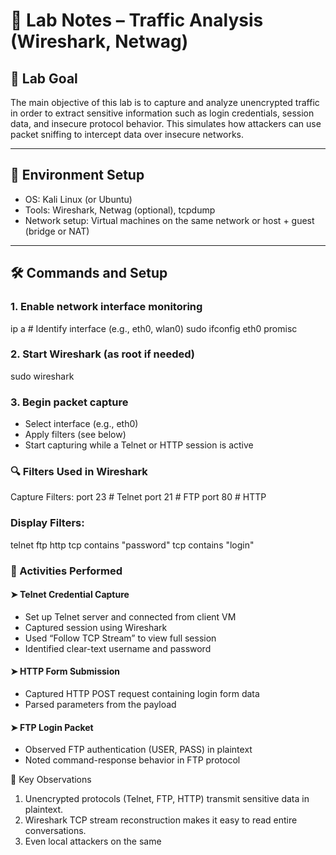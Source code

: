 # 📝 Lab Notes – Traffic Analysis (Wireshark, Netwag)

## 🎯 Lab Goal
The main objective of this lab is to capture and analyze unencrypted traffic in order to extract sensitive information such as login credentials, session data, and insecure protocol behavior. This simulates how attackers can use packet sniffing to intercept data over insecure networks.

---

## 🔧 Environment Setup
- OS: Kali Linux (or Ubuntu)
- Tools: Wireshark, Netwag (optional), tcpdump
- Network setup: Virtual machines on the same network or host + guest (bridge or NAT)

---

## 🛠 Commands and Setup

### 1. Enable network interface monitoring
ip a        # Identify interface (e.g., eth0, wlan0)
sudo ifconfig eth0 promisc

### 2. Start Wireshark (as root if needed)
sudo wireshark

### 3. Begin packet capture
- Select interface (e.g., eth0)
- Apply filters (see below)
- Start capturing while a Telnet or HTTP session is active

### 🔍 Filters Used in Wireshark
Capture Filters:
port 23      # Telnet
port 21      # FTP
port 80      # HTTP

### Display Filters:
telnet
ftp
http
tcp contains "password"
tcp contains "login"

### 🧪 Activities Performed
#### ➤ Telnet Credential Capture
- Set up Telnet server and connected from client VM
- Captured session using Wireshark
- Used “Follow TCP Stream” to view full session
- Identified clear-text username and password

#### ➤ HTTP Form Submission
- Captured HTTP POST request containing login form data
- Parsed parameters from the payload

#### ➤ FTP Login Packet
- Observed FTP authentication (USER, PASS) in plaintext
- Noted command-response behavior in FTP protocol

🧠 Key Observations
1. Unencrypted protocols (Telnet, FTP, HTTP) transmit sensitive data in plaintext.
2. Wireshark TCP stream reconstruction makes it easy to read entire conversations.
3. Even local attackers on the same
